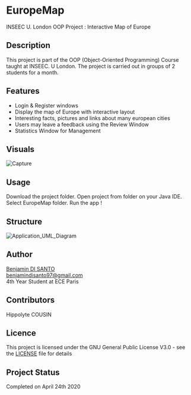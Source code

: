 # EuropeMap
INSEEC U. London OOP Project : Interactive Map of Europe

## Description
This project is part of the OOP (Object-Oriented Programming) Course taught at INSEEC. U London. The project is carried out in groups of 2 students for a month. 

## Features
- Login & Register windows
- Display the map of Europe with interactive layout
- Interesting facts, pictures and links about many european cities
- Users may leave a feedback using the Review Window
- Statistics Window for Management

## Visuals
![Capture](https://user-images.githubusercontent.com/41153756/105038163-415dee80-5a5f-11eb-9b3d-fc0486ba5ea5.PNG)

## Usage
Download the project folder. Open project from folder on your Java IDE. Select EuropeMap folder. Run the app !

## Structure
![Application_UML_Diagram](https://user-images.githubusercontent.com/41153756/105038355-82ee9980-5a5f-11eb-858f-4f0420091497.png)

## Author
[Benjamin DI SANTO](https://github.com/bendisanto97)  
benjamindisanto97@gmail.com  
4th Year Student at ECE Paris  

## Contributors
Hippolyte COUSIN

## Licence
This project is licensed under the GNU General Public License V3.0 - see the [LICENSE](LICENSE) file for details

## Project Status
Completed on April 24th 2020
